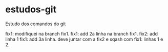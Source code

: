 # estudos-git
Estudo dos comandos do git

fix1: modifiquei na branch fix1.
fix1: add 2a linha na branch fix1.
fix2: add linha 1
fix1: add 3a linha. deve juntar com a fix2 e sqash com fix1: linhas 1 e 2.